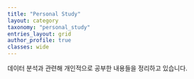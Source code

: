 ```yaml
---
title: "Personal Study"
layout: category
taxonomy: "personal_study"
entries_layout: grid
author_profile: true
classes: wide
---
```


데이터 분석과 관련해 개인적으로 공부한 내용들을 정리하고 있습니다.